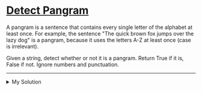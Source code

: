 # [Detect Pangram](https://www.codewars.com/kata/545cedaa9943f7fe7b000048)

A pangram is a sentence that contains every single letter of the alphabet at least once. For example, the sentence "The
quick brown fox jumps over the lazy dog" is a pangram, because it uses the letters A-Z at least once (case is
irrelevant).

Given a string, detect whether or not it is a pangram. Return True if it is, False if not. Ignore numbers and
punctuation.

---

<details><summary>My Solution</summary>

```js
function isPangram(string) {
  let alphabet = "abcdefghijklmnopqrstuvwxyz";
  let lowerCaseString = string.toLowerCase();

  return alphabet.split("").every((char) => lowerCaseString.includes(char));
}
```

</details>
